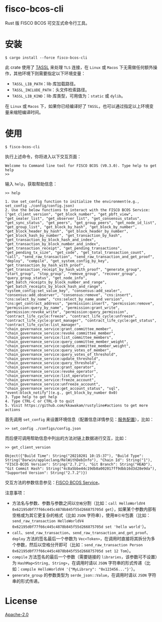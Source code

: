 # fisco-bcos-cli

Rust 版 FISCO BCOS 可交互式命令行工具。

# 安装

```shell
$ cargo install --force fisco-bcos-cli
```

此 crate 使用了 [TASSL](https://github.com/jntass/TASSL) 来处理 `TLS` 连接，在 `Linux` 或 `Macos` 下无需做任何额外操作，其他环境下则需要指定以下环境变量：

* `TASSL_LIB_PATH`：lib 库加载路径。
* `TASSL_INCLUDE_PATH`：头文件检索路径。
* `TASSL_LIB_KIND`：lib 库类型，可用值为：`static` 或 `dylib`。

在 `Linux` 或 `Macos` 下，如果你已经编译好了 `TASSL`，也可以通过指定以上环境变量来缩短编译时间。

# 使用

```shell
$ fisco-bcos-cli
```

执行上述命令，你将进入以下交互页面：

```shell
Welcome to Command line tool for FISCO BCOS (V0.3.0). Type help to get help
>>
```

输入 `help`，获取帮助信息：

```shell
>> help

1. Use set_config function to initialize the environment(e.g., set_config ./config/config.json)
2. Use the below functions to interact with the FISCO BCOS Service: ["get_client_version", "get_block_number", "get_pbft_view", "get_sealer_list", "get_observer_list", "get_consensus_status", "get_sync_status", "get_peers", "get_group_peers", "get_node_id_list", "get_group_list", "get_block_by_hash", "get_block_by_number", "get_block_header_by_hash", "get_block_header_by_number", "get_block_hash_by_number", "get_transaction_by_hash", "get_transaction_by_block_hash_and_index", "get_transaction_by_block_number_and_index", "get_transaction_receipt", "get_pending_transactions", "get_pending_tx_size", "get_code", "get_total_transaction_count", "call", "send_raw_transaction", "send_raw_transaction_and_get_proof", "deploy", "compile", "get_system_config_by_key", "get_transaction_by_hash_with_proof", "get_transaction_receipt_by_hash_with_proof", "generate_group", "start_group", "stop_group", "remove_group", "recover_group", "query_group_status", "get_node_info", "get_batch_receipts_by_block_number_and_range", "get_batch_receipts_by_block_hash_and_range", "system_config:set_value_key", "consensus:add_sealer", "consensus:add_observer", "consensus:remove", "cns:insert", "cns:select_by_name", "cns:select_by_name_and_version", "cns:get_contract_address", "permission:insert", "permission:remove", "permission:query_by_name", "permission:grant_write", "permission:revoke_write", "permission:query_permission", "contract_life_cycle:freeze", "contract_life_cycle:unfreeze", "contract_life_cycle:grant_manager", "contract_life_cycle:get_status", "contract_life_cycle:list_manager", "chain_governance_service:grant_committee_member", "chain_governance_service:revoke_committee_member", "chain_governance_service:list_committee_members", "chain_governance_service:query_committee_member_weight", "chain_governance_service:update_committee_member_weight", "chain_governance_service:query_votes_of_member", "chain_governance_service:query_votes_of_threshold", "chain_governance_service:update_threshold", "chain_governance_service:query_threshold", "chain_governance_service:grant_operator", "chain_governance_service:revoke_operator", "chain_governance_service:list_operators", "chain_governance_service:freeze_account", "chain_governance_service:unfreeze_account", "chain_governance_service:get_account_status", "sql", "event:block_notify"](e.g., get_block_by_number 0x0)
3. Type help to get help
4. Type CTRL-C or CTRL-D to quit
5. Visit https://github.com/kkawakam/rustyline#actions to get more actions
```

首先调用 `set_config` 来设置环境信息（配置信息详情参见：[服务配置](https://github.com/atomic-world/fisco-bcos-rust-sdk/tree/main/service#%E4%B8%80%E9%85%8D%E7%BD%AE)），比如：

```shell
>> set_config ./configs/config.json
```

而后便可调用帮助信息中列出的方法对链上数据进行交互，比如：

``` shell
>> get_client_version

Object({"Build Time": String("20210201 10:15:37"), "Build Type": String("Darwin/appleclang/RelWithDebInfo"), "Chain Id": String("1"), "FISCO-BCOS Version": String("2.7.2"), "Git Branch": String("HEAD"), "Git Commit Hash": String("4c8a5bbe44c19db8a002017ff9dbb16d3d28e9da"), "Supported Version": String("2.7.2")})
```

交互方法的参数信息参见：[FISCO BCOS Service](https://github.com/atomic-world/fisco-bcos-rust-sdk/tree/main/service#%E4%BD%BF%E7%94%A8)。

注意事项：

* 方法名与参数、参数与参数之间以`空格`分割（比如：`call HelloWorldV4 0x62195d0f77f66c445c4878b845f55d266875705d get`），如果某个参数内部有空格或为其它更复杂的格式（比如 `JSON` 字符串），使用`单引号`包裹（比如：`send_raw_transaction HelloWorldV4 0x62195d0f77f66c445c4878b845f55d266875705d set 'hello world'`）。
* `call`、`send_raw_transaction`、`send_raw_transaction_and_get_proof`、`deploy` 方法的签名最后一个参数为 `Vec<Token>`，在调用时直接将其拆分为多个参数，然后以空格分开即可（比如：`send_raw_transaction Person 0x62195d0f77f66c445c4878b845f55d266875705d set 12 Tom`）。
* `compile` 方法签名的最后一个参数（需要链接的 `libraries`，该参数可不设置）为 `HashMap<String, String>`，在调用时请以 `JSON` 字符串的形式传递（比如：`compile HelloWorldV4 '{"MyLibrary": "0x123456..."}'`）。
* `generate_group` 的参数类型为 `serde_json::Value`，在调用时请以 `JSON` 字符串的形式传递。

# License

[Apache-2.0](https://www.apache.org/licenses/LICENSE-2.0.txt)
